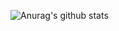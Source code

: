 ![Anurag's github stats](https://github-readme-stats.vercel.app/api?username=0hag1&theme=radical&show_icons=true&count_private=true)
